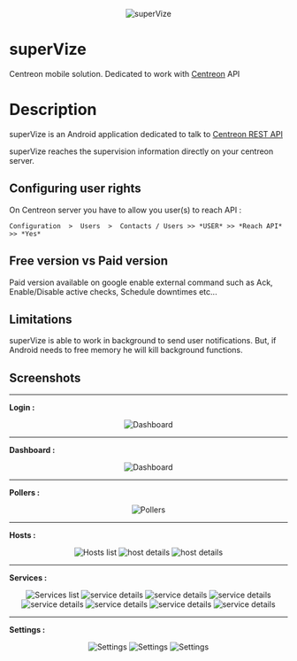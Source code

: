 <p align="center">
  <img src="https://github.com/nutzmdm/superVize/raw/master/images/logo.png" alt="superVize"/>
</p>

# superVize
Centreon mobile solution. Dedicated to work with [Centreon](https://www.centreon.com) API


# Description

superVize is an Android application dedicated to talk to [Centreon REST API](https://documentation.centreon.com/docs/centreon/en/2.8.x/api/api_rest/index.html)

superVize reaches the supervision information directly on your centreon server.

## Configuring user rights

On Centreon server you have to allow you user(s) to reach API :

	Configuration  >  Users  >  Contacts / Users >> *USER* >> *Reach API* >> *Yes*


## Free version vs Paid version

Paid version available on google enable external command such as  Ack, Enable/Disable active checks, Schedule downtimes etc...

## Limitations

superVize is able to work in background to send user notifications. But, if Android needs to free memory he will kill background functions.

## Screenshots

----------

**Login :** 

<p align="center">
  <img src="https://github.com/nutzmdm/superVize/raw/master/images/Screenshots/login.png" alt="Dashboard"/>
</p>

----------

**Dashboard :** 

<p align="center">
  <img src="https://github.com/nutzmdm/superVize/raw/master/images/Screenshots/dashboard.png" alt="Dashboard"/>
</p>

----------

**Pollers :** 

<p align="center">
  <img src="https://github.com/nutzmdm/superVize/raw/master/images/Screenshots/pollers.png" alt="Pollers"/>
</p>

----------

**Hosts :**

<p align="center">
  <img src="https://github.com/nutzmdm/superVize/raw/master/images/Screenshots/hosts_list.png" alt="Hosts list"/>
  <img src="https://github.com/nutzmdm/superVize/raw/master/images/Screenshots/host_details_1.png" alt="host details"/>
  <img src="https://github.com/nutzmdm/superVize/raw/master/images/Screenshots/host_details_2.png" alt="host details"/>
</p>

----------

**Services :**

<p align="center">
  <img src="https://github.com/nutzmdm/superVize/raw/master/images/Screenshots/services_list.png" alt="Services list"/>
  <img src="https://github.com/nutzmdm/superVize/raw/master/images/Screenshots/service_details_1.png" alt="service details"/>
  <img src="https://github.com/nutzmdm/superVize/raw/master/images/Screenshots/service_details_2.png" alt="service details"/>
  <img src="https://github.com/nutzmdm/superVize/raw/master/images/Screenshots/service_details_3.png" alt="service details"/>
  <img src="https://github.com/nutzmdm/superVize/raw/master/images/Screenshots/service_details_4.png" alt="service details"/>
  <img src="https://github.com/nutzmdm/superVize/raw/master/images/Screenshots/service_details_5.png" alt="service details"/>
  <img src="https://github.com/nutzmdm/superVize/raw/master/images/Screenshots/command_add_downtime_.png" alt="service details"/>
  <img src="https://github.com/nutzmdm/superVize/raw/master/images/Screenshots/command_add_comment.png" alt="service details"/>  
</p>

----------

**Settings :**

<p align="center">
  <img src="https://github.com/nutzmdm/superVize/raw/master/images/Screenshots/settings_1.png" alt="Settings"/>
  <img src="https://github.com/nutzmdm/superVize/raw/master/images/Screenshots/settings_2.png" alt="Settings"/>
  <img src="https://github.com/nutzmdm/superVize/raw/master/images/Screenshots/settings_3.png" alt="Settings"/>
</p>



